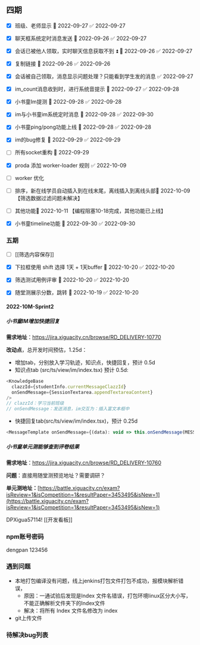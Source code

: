 ## 四期

- [x] 班级、老师显示 📅 2022-09-27 ✅ 2022-09-27
- [x] 聊天框系统定时消息发送 📅 2022-09-26 ✅ 2022-09-27
- [x] 会话已被他人领取，实时聊天信息获取不到 ⏫ 📅 2022-09-26 ✅ 2022-09-27
- [x] 复制链接 📅 2022-09-26 ✅ 2022-09-26
- [x] 会话被自己领取，消息显示问题处理？只能看到学生发的消息 ✅ 2022-09-27
- [x] im_count消息收到时，进行系统音提示 📅 2022-09-27 ✅ 2022-09-28
- [x] 小书童Im提测 📅 2022-09-28 ✅ 2022-09-28
- [x] im与小书童im系统定时消息 📅 2022-09-28 ✅ 2022-09-30
- [x] 小书童ping/pong功能上线 📅 2022-09-28 ✅ 2022-09-28
- [x] im的bug修复 📅 2022-09-29 ✅ 2022-09-29
- [ ] 所有socket重构 🛫 2022-09-29
- [x] proda 添加 worker-loader 规则 ✅ 2022-10-09
- [ ] worker 优化 
- [ ] 排序，新在线学员自动插入到在线末尾，离线插入到离线头部📅 2022-10-09 【筛选数据过滤问题未解决】
- [ ] 其他功能📅 2022-10-11 【编程阻塞10-18完成，其他功能已上线】

- [x] 小书童timeline功能 📅 2022-09-30 ✅ 2022-09-30

### 五期

- [ ] [[筛选内容保存]]
- [x] 下拉框使用 shift 选择 1天 + 1天buffer 📅 2022-10-20 ✅ 2022-10-20
- [x] 筛选测试用例评审 📅 2022-10-20 ✅ 2022-10-20
- [x] 随堂测展示分数，跳转 📅 2022-10-19 ✅ 2022-10-20


#### 2022-10M-Sprint2

##### 小书童IM增加快捷回复

**需求地址**：https://jira.xiguacity.cn/browse/RD_DELIVERY-10770

**改动点**，总开发时间预估，1.25d：
- 增加tab，分别放入学习轨迹，知识点，快捷回复，预计 0.5d
- 知识点tab (src/ts/view/im/index.tsx) 预计 0.5d:
```javaScript
<KnowledgeBase  
  clazzId={studentInfo.currentMessageClazzId}  
  onSendMessage={SessionTextarea.appendTextareaContent}  
/>
// clazzId：学习当前班级
// onSendMessage：发送消息，im交互为：插入富文本框中
```

- 快捷回复tab(src/ts/view/im/index.tsx)，预计 0.25d
```javaScript
<MessageTemplate onSendMessage={(data): void => this.onSendMessage(MESSAGE_TYPE.ordinary, data)} />
```

##### 小书童单元测能够查到评卷结果

**需求地址**：https://jira.xiguacity.cn/browse/RD_DELIVERY-10760

**问题**：直接用随堂测预览地址？需要调研？

**单元测地址：**[https://battle.xiguacity.cn/exam?isReview=1&isCompetition=1&resultPaper=3453495&isNew=1](https://battle.xiguacity.cn/exam?isReview=1&isCompetition=1&resultPaper=3453495&isNew=1)

DPXigua57114!
[[开发看板]]

### npm账号密码
dengpan
123456





### 遇到问题
- 本地打包编译没有问题，线上jenkins打包文件打包不成功，报模块解析错误，
	- 原因：一通试验后发现是Index 文件名错误，打包环境linux区分大小写，不能正确解析文件夹下的Index文件
	- 解决：将所有 Index 文件名修改为 index 
- git上传文件

### 待解决bug列表


